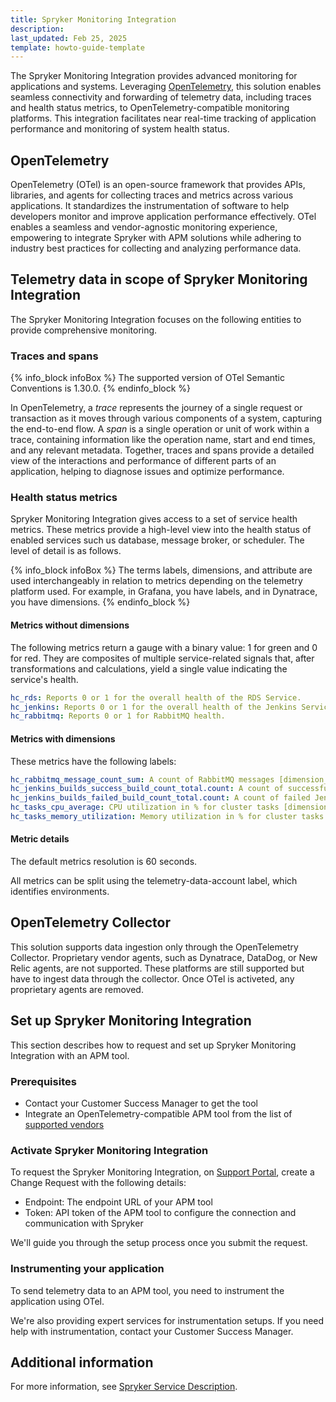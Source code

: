 ```yaml
---
title: Spryker Monitoring Integration
description:
last_updated: Feb 25, 2025
template: howto-guide-template
---
```


The Spryker Monitoring Integration provides advanced monitoring for applications and systems. Leveraging [OpenTelemetry](https://opentelemetry.io/), this solution enables seamless connectivity and forwarding of telemetry data, including traces and health status metrics, to OpenTelemetry-compatible monitoring platforms. This integration facilitates near real-time tracking of application performance and monitoring of system health status.

## OpenTelemetry

OpenTelemetry (OTel) is an open-source framework that provides APIs, libraries, and agents for collecting traces and metrics across various applications. It standardizes the instrumentation of software to help developers monitor and improve application performance effectively. OTel enables a seamless and vendor-agnostic monitoring experience, empowering to integrate Spryker with APM solutions while adhering to industry best practices for collecting and analyzing performance data.

## Telemetry data in scope of Spryker Monitoring Integration

The Spryker Monitoring Integration focuses on the following entities to provide comprehensive monitoring.




### Traces and spans

{% info_block infoBox %}
The supported version of OTel Semantic Conventions is 1.30.0.
{% endinfo_block %}

In OpenTelemetry, a *trace* represents the journey of a single request or transaction as it moves through various components of a system, capturing the end-to-end flow. A *span* is a single operation or unit of work within a trace, containing information like the operation name, start and end times, and any relevant metadata. Together, traces and spans provide a detailed view of the interactions and performance of different parts of an application, helping to diagnose issues and optimize performance.




### Health status metrics

Spryker Monitoring Integration gives access to a set of service health metrics. These metrics provide a high-level view into the health status of enabled services such us database, message broker, or scheduler. The level of detail is as follows.

{% info_block infoBox %}
The terms labels, dimensions, and attribute are used interchangeably in relation to metrics depending on the telemetry platform used. For example, in Grafana, you have labels, and in Dynatrace, you have dimensions.
{% endinfo_block %}




#### Metrics without dimensions

The following metrics return a gauge with a binary value: 1 for green and 0 for red. They are composites of multiple service-related signals that, after transformations and calculations, yield a single value indicating the service's health.

```yaml
hc_rds: Reports 0 or 1 for the overall health of the RDS Service.
hc_jenkins: Reports 0 or 1 for the overall health of the Jenkins Service.
hc_rabbitmq: Reports 0 or 1 for RabbitMQ health.
```



#### Metrics with dimensions

These metrics have the following labels:
```yaml
hc_rabbitmq_message_count_sum: A count of RabbitMQ messages [dimension_queue, dimension_virtualhost].
hc_jenkins_builds_success_build_count_total.count: A count of successful Jenkins jobs [jenkins_job].
hc_jenkins_builds_failed_build_count_total.count: A count of failed Jenkins jobs [jenkins_job].
hc_tasks_cpu_average: CPU utilization in % for cluster tasks [dimension_clustername, dimension_servicename].
hc_tasks_memory_utilization: Memory utilization in % for cluster tasks [dimension_clustername, dimension_servicename].
```


#### Metric details

The default metrics resolution is 60 seconds.

All metrics can be split using the telemetry-data-account label, which identifies environments.


## OpenTelemetry Collector

This solution supports data ingestion only through the OpenTelemetry Collector. Proprietary vendor agents, such as Dynatrace, DataDog, or New Relic agents, are not supported. These platforms are still supported but have to ingest data through the collector. Once OTel is activeted, any proprietary agents are removed.



## Set up Spryker Monitoring Integration

This section describes how to request and set up Spryker Monitoring Integration with an APM tool.


### Prerequisites

- Contact your Customer Success Manager to get the tool
- Integrate an OpenTelemetry-compatible APM tool from the list of [supported vendors](https://opentelemetry.io/ecosystem/vendors/)


### Activate Spryker Monitoring Integration

To request the Spryker Monitoring Integration, on [Support Portal](https://support.spryker.com/), create a Change Request with the following details:
- Endpoint: The endpoint URL of your APM tool
- Token: API token of the APM tool to configure the connection and communication with Spryker

We'll guide you through the setup process once you submit the request.

### Instrumenting your application

To send telemetry data to an APM tool, you need to instrument the application using OTel. <!-- For information on instrumenting your application, see [OpenTelemetry instrumentation](/docs/ca/dev/monitoring/opentelemetry-instrumentation.html). -->

We're also providing expert services for instrumentation setups. If you need help with instrumentation, contact your Customer Success Manager.



## Additional information

For more information, see [Spryker Service Description](https://spryker.com/ssd/).
